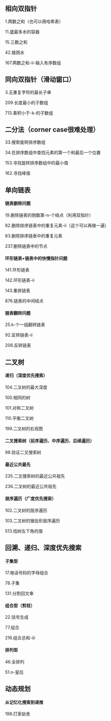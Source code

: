 ## 相向双指针

1.两数之和（也可以用哈希表）

11.盛最多水的容器

15.三数之和

42.接雨水

167.两数之和-ii-输入有序数组


## 同向双指针（滑动窗口）

3.无重复字符的最长子串

209.长度最小的子数组

713.乘积小于-k-的子数组

## 二分法（corner case很难处理）

33.搜索旋转排序数组

34.在排序数组中查找元素的第一个和最后一个位置

153.寻找旋转排序数组中的最小值

162.寻找峰值

## 单向链表

#### 链表删除问题

19.删除链表的倒数第-n-个结点（利用双指针）

82.删除排序链表中的重复元素-ii（这个可以再做一遍）

83.删除排序链表中的重复元素

237.删除链表中的节点

#### 环形链表+链表中的快慢指针问题

141.环形链表

142.环形链表-ii

143.重排链表

876.链表的中间结点

#### 链表翻转问题

25.k-个一组翻转链表

92.反转链表-ii

206.反转链表

## 二叉树

#### 递归（深度优先搜索）

104.二叉树的最大深度

100.相同的树

101.对称二叉树

110.平衡二叉树

199.二叉树的右视图

#### 二叉搜索树（前序遍历、中序遍历、后续遍历）

98.验证二叉搜索树

#### 最近公共最先

235.二叉搜索树的最近公共祖先

236.二叉树的最近公共祖先

#### 层序遍历（广度优先搜索）

102.二叉树的层序遍历

103.二叉树的锯齿形层序遍历

513.找树左下角的值

## 回溯、递归、深度优先搜索

#### 子集型

17.电话号码的字母组合

78.子集

131.分割回文串

#### 组合型（剪枝）

22.括号生成

77.组合

216.组合总和-iii

#### 排列型

46.全排列

51.n-皇后

## 动态规划

#### 从记忆化搜索到递推

198.打家劫舍